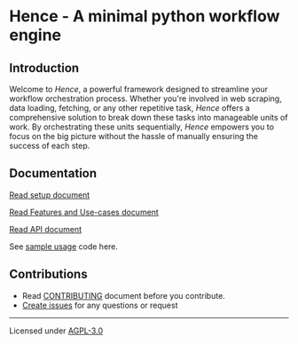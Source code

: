 # Hence - A minimal python workflow engine

## Introduction

Welcome to _Hence_, a powerful framework designed to streamline your workflow orchestration process. Whether you're involved in web scraping, data loading, fetching, or any other repetitive task, _Hence_ offers a comprehensive solution to break down these tasks into manageable units of work. By orchestrating these units sequentially, _Hence_ empowers you to focus on the big picture without the hassle of manually ensuring the success of each step.

## Documentation

[Read setup document](./docs/setup.md)

[Read Features and Use-cases document](./docs/features-and-use-cases.md)

[Read API document](./docs/api-docs.md)

See [sample usage](./tests/samples/) code here.

## Contributions

- Read [CONTRIBUTING](./docs/CONTRIBUTING) document before you contribute.
- [Create issues](https://github.com/0hsn/hence/issues) for any questions or request

---
Licensed under [AGPL-3.0](./LICENSE)
